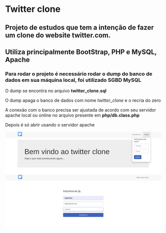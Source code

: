 # Twitter clone

## Projeto de estudos que tem a intenção de fazer um clone do website twitter.com.

## Utiliza principalmente BootStrap, PHP e MySQL, Apache

### Para rodar o projeto é necessário rodar o dump do banco de dados em sua máquina local, foi utilizado SGBD MySQL 

O dump se encontra no arquivo **twitter_clone.sql**

O dump apaga o banco de dados com nome *twitter_clone* e o recria do zero

A conexão com o banco precisa ser ajustada de acordo com seu servidor apache local ou online no arquivo presente em **php/db.class.php**

Depois é só abrir usando o servidor apache

![twitter_clone](imagens/1.png)
![twitter_clone](imagens/2.png)
